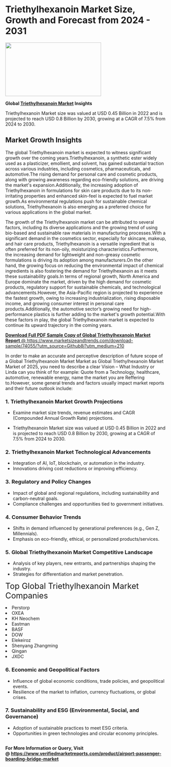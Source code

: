 <H1>Triethylhexanoin Market Size, Growth and Forecast from 2024 - 2031</H1><img class="aligncenter size-medium wp-image-584254" src="https://thirdeyenews.in/wp-content/uploads/2024/09/Global-Market-Research-300x168.jpeg" alt="" width="300" height="168" /><p><strong>Global&nbsp;<a href="https://www.marketsizeandtrends.com/download-sample/74055/?utm_source=Github8j?utm_medium=210">Triethylhexanoin Market</a> Insights</strong></p><p>Triethylhexanoin Market size was valued at USD 0.45 Billion in 2022 and is projected to reach USD 0.8 Billion by 2030, growing at a CAGR of 7.5% from 2024 to 2030.</p><p><h2>Market Growth Insights</h2> <p>The global Triethylhexanoin market is expected to witness significant growth over the coming years.Triethylhexanoin, a synthetic ester widely used as a plasticizer, emollient, and solvent, has gained substantial traction across various industries, including cosmetics, pharmaceuticals, and automotive.The rising demand for personal care and cosmetic products, along with growing awareness regarding eco-friendly solutions, are driving the market's expansion.Additionally, the increasing adoption of Triethylhexanoin in formulations for skin care products due to its non-irritating properties and enhanced skin-feel is expected to fuel market growth.As environmental regulations push for sustainable chemical solutions, Triethylhexanoin is also emerging as a preferred choice for various applications in the global market.</p> <p><a href="#"></a></p> <p>The growth of the Triethylhexanoin market can be attributed to several factors, including its diverse applications and the growing trend of using bio-based and sustainable raw materials in manufacturing processes.With a significant demand in the cosmetics sector, especially for skincare, makeup, and hair care products, Triethylhexanoin is a versatile ingredient that is often preferred for its non-oily, moisturizing characteristics.Furthermore, the increasing demand for lightweight and non-greasy cosmetic formulations is driving its adoption among manufacturers.On the other hand, the growing focus on reducing the environmental impact of chemical ingredients is also fostering the demand for Triethylhexanoin as it meets these sustainability goals.In terms of regional growth, North America and Europe dominate the market, driven by the high demand for cosmetic products, regulatory support for sustainable chemicals, and technological advancements.However, the Asia-Pacific region is projected to experience the fastest growth, owing to increasing industrialization, rising disposable income, and growing consumer interest in personal care products.Additionally, the automotive sector’s growing need for high-performance plastics is further adding to the market's growth potential.With these factors in play, the global Triethylhexanoin market is expected to continue its upward trajectory in the coming years.</p> <p><a href="#"></p><p><span class=""><strong>Download Full PDF Sample Copy of Global Triethylhexanoin Market Report</strong> @ <a href="https://www.marketsizeandtrends.com/download-sample/74055/?utm_source=Github8j?utm_medium=210" target="_blank">https://www.marketsizeandtrends.com/download-sample/74055/?utm_source=Github8j?utm_medium=210</a></span></p><p>In order to make an accurate and perceptive description of future scope of a Global&nbsp;Triethylhexanoin Market Market as Global&nbsp;Triethylhexanoin Market Market of 2025, you need to describe a clear Vision &ndash; What Industry or Linda can you think of for example: Quote from a Technology, healthcare, automotive, renewable energy, name the market you are Reffering to.However, some general trends and factors usually impact market reports and their future outlook include:</p><h3>1.&nbsp;<strong>Triethylhexanoin Market Growth Projections</strong></h3><ul><li>Examine market size trends, revenue estimates and CAGR (Compounded Annual Growth Rate) projections.</li><li><p>Triethylhexanoin Market size was valued at USD 0.45 Billion in 2022 and is projected to reach USD 0.8 Billion by 2030, growing at a CAGR of 7.5% from 2024 to 2030.</p></li></ul><h3>2.&nbsp;<strong>Triethylhexanoin Market Technological Advancements</strong></h3><ul><li>Integration of AI, IoT, blockchain, or automation in the industry.</li><li>Innovations driving cost reductions or improving efficiency.</li></ul><h3>3.&nbsp;<strong>Regulatory and Policy Changes</strong></h3><ul><li>Impact of global and regional regulations, including sustainability and carbon-neutral goals.</li><li>Compliance challenges and opportunities tied to government initiatives.</li></ul><h3>4.&nbsp;<strong>Consumer Behavior Trends</strong></h3><ul><li>Shifts in demand influenced by generational preferences (e.g., Gen Z, Millennials).</li><li>Emphasis on eco-friendly, ethical, or personalized products/services.</li></ul><h3>5.&nbsp;<strong>Global Triethylhexanoin Market Competitive Landscape</strong></h3><ul><li>Analysis of key players, new entrants, and partnerships shaping the industry.</li><li>Strategies for differentiation and market penetration.</li></ul><p data-pm-slice="1 1 []"><span style="color: inherit; font-family: inherit; font-size: 25px;">Top Global Triethylhexanoin Market Companies</span></p><div class="" data-test-id=""><p><li>Perstorp</li><li> OXEA</li><li> KH Neochem</li><li> Eastman</li><li> BASF</li><li> DOW</li><li> Elekeiroz</li><li> Shenyang Zhangming</li><li> Qingan</li><li> JXDC</li></p></div><h3>6.&nbsp;<strong>Economic and Geopolitical Factors</strong></h3><ul><li>Influence of global economic conditions, trade policies, and geopolitical events.</li><li>Resilience of the market to inflation, currency fluctuations, or global crises.</li></ul><h3>7.&nbsp;<strong>Sustainability and ESG (Environmental, Social, and Governance)</strong></h3><ul><li>Adoption of sustainable practices to meet ESG criteria.</li><li>Opportunities in green technologies and circular economy principles.</li></ul><h2><strong style="font-size: 14px;">For More Information or Query, Visit @&nbsp;</strong><a style="background-color: #ffffff; font-size: 14px;" href="https://www.marketsizeandtrends.com/report/triethylhexanoin-market/" target="_blank">https://www.verifiedmarketreports.com/product/airport-passenger-boarding-bridge-market</a></h2>